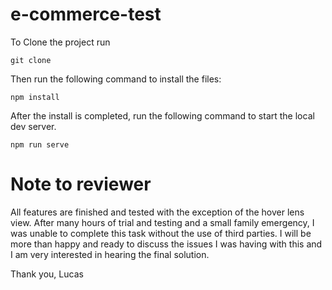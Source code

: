 # e-commerce-test

To Clone the project run

```
git clone 

```

Then run the following command to install the files:

```
npm install
```

After the install is completed, run the following command to start the local dev server.

```
npm run serve
```

# Note to reviewer

All features are finished and tested with the exception of the hover lens view. After many hours of trial and testing and a small family emergency, I was unable to complete this task without the use of third parties. I will be more than happy and ready to discuss the issues I was having with this and I am very interested in hearing the final solution.

Thank you,
Lucas
